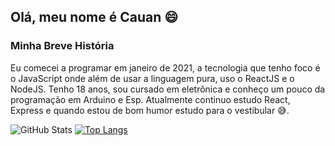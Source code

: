 ## Olá, meu nome é Cauan 😄

### Minha Breve História

  Eu comecei a programar em janeiro de 2021, a tecnologia que tenho foco é o JavaScript onde além de usar a linguagem pura, uso o ReactJS e o NodeJS. Tenho 18 anos, sou cursado em eletrônica e conheço um pouco da programação em Arduino e Esp. Atualmente continuo estudo React, Express e quando estou de bom humor estudo para o vestibular 😅.

![GitHub Stats](https://github-readme-stats.vercel.app/api?username=CauanFelipeTavares&show_icons=true&theme=github_dark) [![Top Langs](https://github-readme-stats.vercel.app/api/top-langs/?username=CauanFelipeTavares&layout=compact&theme=github_dark&card_width=8)](https://github.com/CauanFelipeTavares/github-readme-stats)

